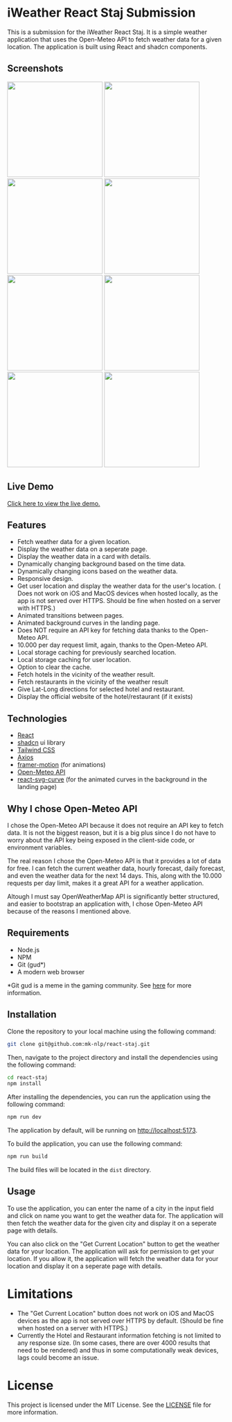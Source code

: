# iWeather React Staj Submission

This is a submission for the iWeather React Staj. It is a simple weather application that uses the Open-Meteo API to fetch weather data for a given location. The application is built using React and shadcn components.

## Screenshots

<p float="left">
  <img src="https://i.imgur.com/DXgfWcy.png" width="220">
  <img src="https://i.imgur.com/MyEnNHJ.png" width="220">
  <img src="https://i.imgur.com/QpSEh5E.png" width="220">
  <img src="https://i.imgur.com/XTuJsGY.png" width="220">
  <img src="https://i.imgur.com/N5mKXVM.png" width="220">
  <img src="https://i.imgur.com/AnxeJK9.png" width="220">
  <img src="https://i.imgur.com/SMAwPxq.png.png" width="220">
  <img src="https://i.imgur.com/U9VXOhX.png" width="220">
</p>

## Live Demo

[Click here to view the live demo.](https://iweather-react-staj.netlify.app/)

## Features

- Fetch weather data for a given location.
- Display the weather data on a seperate page.
- Display the weather data in a card with details.
- Dynamically changing background based on the time data.
- Dynamically changing icons based on the weather data.
- Responsive design.
- Get user location and display the weather data for the user's location. ( Does not work on iOS and MacOS devices when hosted locally, as the app is not served over HTTPS. Should be fine when hosted on a server with HTTPS.)
- Animated transitions between pages.
- Animated background curves in the landing page.
- Does NOT require an API key for fetching data thanks to the Open-Meteo API.
- 10.000 per day request limit, again, thanks to the Open-Meteo API.
- Local storage caching for previously searched location.
- Local storage caching for user location.
- Option to clear the cache.
- Fetch hotels in the vicinity of the weather result.
- Fetch restaurants in the vicinity of the weather result
- Give Lat-Long directions for selected hotel and restaurant.
- Display the official website of the hotel/restaurant (if it exists)

## Technologies

- [React](https://reactjs.org/)
- [shadcn](https://ui.shadcn.com/) ui library
- [Tailwind CSS](https://tailwindcss.com/)
- [Axios](https://axios-http.com/)
- [framer-motion](https://www.framer.com/motion/) (for animations)
- [Open-Meteo API](https://open-meteo.com/)
- [react-svg-curve](https://github.com/pomber/react-svg-curve) (for the animated curves in the background in the landing page)

## Why I chose Open-Meteo API

I chose the Open-Meteo API because it does not require an API key to fetch data. It is not the biggest reason, but it is a big plus since
I do not have to worry about the API key being exposed in the client-side code, or environment variables.

The real reason I chose the Open-Meteo API is that it provides a lot of data for free. I can fetch the current weather data, hourly forecast, daily forecast, and even the weather data for the next 14 days. This, along with the 10.000 requests per day limit, makes it a great API for a weather application.

Altough I must say OpenWeatherMap API is significantly better structured, and easier to bootstrap an application with, I chose Open-Meteo API because of the reasons I mentioned above.

## Requirements

- Node.js
- NPM
- Git (gud\*)
- A modern web browser

\*Git gud is a meme in the gaming community. See [here](https://knowyourmeme.com/memes/git-gud) for more information.

## Installation

Clone the repository to your local machine using the following command:

```bash
git clone git@github.com:mk-nlp/react-staj.git
```

Then, navigate to the project directory and install the dependencies using the following command:

```bash
cd react-staj
npm install
```

After installing the dependencies, you can run the application using the following command:

```bash
npm run dev
```

The application by default, will be running on [http://localhost:5173](http://localhost:5173).

To build the application, you can use the following command:

```bash
npm run build
```

The build files will be located in the `dist` directory.

## Usage

To use the application, you can enter the name of a city in the input field and click on name you want to get the weather data for. The application will then fetch the weather data for the given city and display it on a seperate page with details.

You can also click on the "Get Current Location" button to get the weather data for your location. The application will ask for permission to get your location. If you allow it, the application will fetch the weather data for your location and display it on a seperate page with details.

# Limitations

- The "Get Current Location" button does not work on iOS and MacOS devices as the app is not served over HTTPS by default. (Should be fine when hosted on a server with HTTPS.)
- Currently the Hotel and Restaurant information fetching is not limited to any response size. (In some cases, there are over 4000 results that need to be rendered) and thus in some computationally weak devices, lags could become an issue.

# License

This project is licensed under the MIT License. See the [LICENSE](LICENSE) file for more information.
